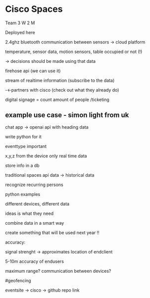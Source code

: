 # Cisco Spaces

Team 3 W 2 M

Deployed here

2.4ghz bluetooth communication between sensors -> cloud platform

temperature, sensor data, motion sensors, table occupied or not (!)

-> decisions should be made using that data

firehose api (we can use it)

stream of realtime information
(subscribe to the data)

-<-partners with cisco (check out what they already do)

digital signage = count amount of people /ticketing

## example use case - simon light from uk

chat app -> openai api with heading data

write python for it

eventtype important

x,y,z from the device
only real time data

store info in a db

traditional spaces api data -> historical data

recognize recurring persons

python examples

different devices, different data

ideas is what they need

combine data in a smart way

create something that will be used next year !!

accuracy: 

signal strenght -> approximates location of endclient

5-10m accuracy of endusers 

maximum range?
communication between devices?

#geofencing

eventsite -> cisco -> github repo link


